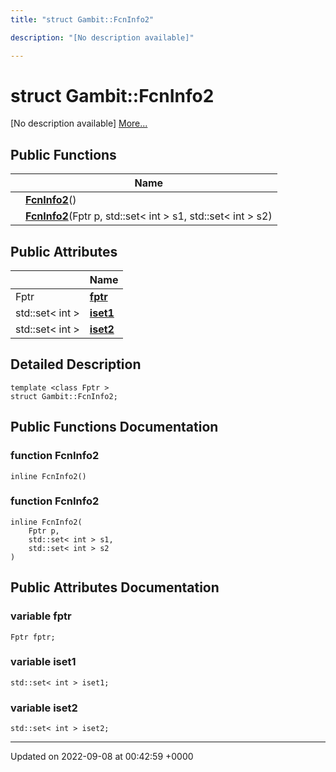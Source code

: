 ```yaml
---
title: "struct Gambit::FcnInfo2"

description: "[No description available]"

---
```


# struct Gambit::FcnInfo2



[No description available] [More...](#detailed-description)

## Public Functions

|                | Name           |
| -------------- | -------------- |
| | **[FcnInfo2](/documentation/code/classes/structgambit_1_1fcninfo2/#function-fcninfo2)**() |
| | **[FcnInfo2](/documentation/code/classes/structgambit_1_1fcninfo2/#function-fcninfo2)**(Fptr p, std::set< int > s1, std::set< int > s2) |

## Public Attributes

|                | Name           |
| -------------- | -------------- |
| Fptr | **[fptr](/documentation/code/classes/structgambit_1_1fcninfo2/#variable-fptr)**  |
| std::set< int > | **[iset1](/documentation/code/classes/structgambit_1_1fcninfo2/#variable-iset1)**  |
| std::set< int > | **[iset2](/documentation/code/classes/structgambit_1_1fcninfo2/#variable-iset2)**  |

## Detailed Description

```
template <class Fptr >
struct Gambit::FcnInfo2;
```

## Public Functions Documentation

### function FcnInfo2

```
inline FcnInfo2()
```


### function FcnInfo2

```
inline FcnInfo2(
    Fptr p,
    std::set< int > s1,
    std::set< int > s2
)
```


## Public Attributes Documentation

### variable fptr

```
Fptr fptr;
```


### variable iset1

```
std::set< int > iset1;
```


### variable iset2

```
std::set< int > iset2;
```


-------------------------------

Updated on 2022-09-08 at 00:42:59 +0000